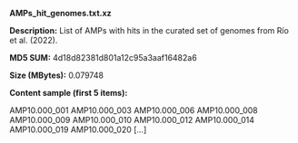**AMPs_hit_genomes.txt.xz**

**Description:**	List of AMPs with hits in the curated set of genomes from Río et al. (2022).

**MD5 SUM:**	4d18d82381d801a12c95a3aaf16482a6

**Size (MBytes):**	0.079748

**Content sample (first 5 items):**

AMP10.000_001
AMP10.000_003
AMP10.000_006
AMP10.000_008
AMP10.000_009
AMP10.000_010
AMP10.000_012
AMP10.000_014
AMP10.000_019
AMP10.000_020
[...]
